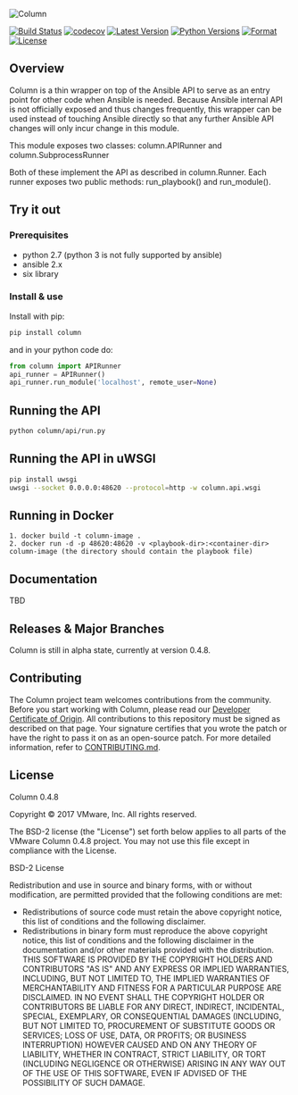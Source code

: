 ![Column](https://github.com/vmware/column/blob/master/column.png "Column")

[![Build Status](https://travis-ci.org/vmware/column.svg?branch=master)](https://travis-ci.org/vmware/column)
[![codecov](https://codecov.io/gh/vmware/column/branch/master/graph/badge.svg)](https://codecov.io/gh/vmware/column)
[![Latest Version](https://img.shields.io/pypi/v/column.svg)](https://pypi.python.org/pypi/column/)
[![Python Versions](https://img.shields.io/pypi/pyversions/column.svg)](https://pypi.python.org/pypi/column/)
[![Format](https://img.shields.io/pypi/format/column.svg)](https://pypi.python.org/pypi/column/)
[![License](https://img.shields.io/badge/License-BSD%202--Clause-orange.svg)](https://github.com/vmware/column/blob/master/LICENSE)

## Overview
Column is a thin wrapper on top of the Ansible API to serve
as an entry point for other code when Ansible is needed. Because Ansible
internal API is not officially exposed and thus changes frequently,
this wrapper can be used instead of touching Ansible directly so that
any further Ansible API changes will only incur change in this module.

This module exposes two classes:
column.APIRunner and column.SubprocessRunner

Both of these implement the API as described in column.Runner.
Each runner exposes two public methods:
run_playbook() and run_module().

## Try it out

### Prerequisites
* python 2.7 (python 3 is not fully supported by ansible)
* ansible 2.x
* six library

### Install & use
Install with pip:
```bash
pip install column
```
and in your python code do:
```python
from column import APIRunner
api_runner = APIRunner()
api_runner.run_module('localhost', remote_user=None)
```
## Running the API
```bash
python column/api/run.py
```

## Running the API in uWSGI
```bash
pip install uwsgi
uwsgi --socket 0.0.0.0:48620 --protocol=http -w column.api.wsgi
```

## Running in Docker
```docker
1. docker build -t column-image .
2. docker run -d -p 48620:48620 -v <playbook-dir>:<container-dir> column-image (the directory should contain the playbook file)
```

## Documentation
TBD

## Releases & Major Branches
Column is still in alpha state, currently at version 0.4.8.

## Contributing

The Column project team welcomes contributions from the community. Before you start working with Column, please read our [Developer Certificate of Origin](https://cla.vmware.com/dco). All contributions to this repository must be signed as described on that page. Your signature certifies that you wrote the patch or have the right to pass it on as an open-source patch. For more detailed information, refer to [CONTRIBUTING.md](CONTRIBUTING.md).

## License

Column 0.4.8

Copyright © 2017 VMware, Inc.  All rights reserved.

The BSD-2 license (the "License") set forth below applies to all parts of the VMware Column 0.4.8
project. You may not use this file except in compliance with the License.

BSD-2 License

Redistribution and use in source and binary forms, with or without modification, are permitted provided that the following conditions are met:
* Redistributions of source code must retain the above copyright notice, this list of conditions and the following disclaimer.
* Redistributions in binary form must reproduce the above copyright notice, this list of conditions and the following disclaimer in the documentation and/or other materials provided with the distribution.
THIS SOFTWARE IS PROVIDED BY THE COPYRIGHT HOLDERS AND CONTRIBUTORS "AS IS" AND ANY EXPRESS OR IMPLIED WARRANTIES, INCLUDING, BUT NOT LIMITED TO, THE IMPLIED WARRANTIES OF MERCHANTABILITY AND FITNESS FOR A PARTICULAR PURPOSE ARE DISCLAIMED. IN NO EVENT SHALL THE COPYRIGHT HOLDER OR CONTRIBUTORS BE LIABLE FOR ANY DIRECT, INDIRECT, INCIDENTAL, SPECIAL, EXEMPLARY, OR CONSEQUENTIAL DAMAGES (INCLUDING, BUT NOT LIMITED TO, PROCUREMENT OF SUBSTITUTE GOODS OR SERVICES; LOSS OF USE, DATA, OR PROFITS; OR BUSINESS INTERRUPTION) HOWEVER CAUSED AND ON ANY THEORY OF LIABILITY, WHETHER IN CONTRACT, STRICT LIABILITY, OR TORT (INCLUDING NEGLIGENCE OR OTHERWISE) ARISING IN ANY WAY OUT OF THE USE OF THIS SOFTWARE, EVEN IF ADVISED OF THE POSSIBILITY OF SUCH DAMAGE.
